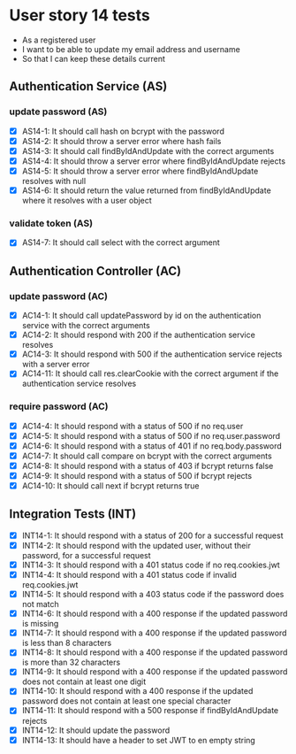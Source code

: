 # User story 14 tests

- As a registered user
- I want to be able to update my email address and username
- So that I can keep these details current

## Authentication Service (AS)

### update password (AS)

- [x] AS14-1: It should call hash on bcrypt with the password
- [x] AS14-2: It should throw a server error where hash fails
- [x] AS14-3: It should call findByIdAndUpdate with the correct arguments
- [x] AS14-4: It should throw a server error where findByIdAndUpdate rejects
- [x] AS14-5: It should throw a server error where findByIdAndUpdate resolves with null
- [x] AS14-6: It should return the value returned from findByIdAndUpdate where it resolves with a user object

### validate token (AS)

- [x] AS14-7: It should call select with the correct argument

## Authentication Controller (AC)

### update password (AC)

- [x] AC14-1: It should call updatePassword by id on the authentication service with the correct arguments
- [x] AC14-2: It should respond with 200 if the authentication service resolves
- [x] AC14-3: It should respond with 500 if the authentication service rejects with a server error
- [x] AC14-11: It should call res.clearCookie with the correct argument if the authentication service resolves

### require password (AC)

- [x] AC14-4: It should respond with a status of 500 if no req.user
- [x] AC14-5: It should respond with a status of 500 if no req.user.password
- [x] AC14-6: It should respond with a status of 401 if no req.body.password
- [x] AC14-7: It should call compare on bcrypt with the correct arguments
- [x] AC14-8: It should respond with a status of 403 if bcrypt returns false
- [x] AC14-9: It should respond with a status of 500 if bcrypt rejects
- [x] AC14-10: It should call next if bcrypt returns true

## Integration Tests (INT)

- [x] INT14-1: It should respond with a status of 200 for a successful request
- [x] INT14-2: It should respond with the updated user, without their password, for a successful request
- [x] INT14-3: It should respond with a 401 status code if no req.cookies.jwt
- [x] INT14-4: It should respond with a 401 status code if invalid req.cookies.jwt
- [x] INT14-5: It should respond with a 403 status code if the password does not match
- [x] INT14-6: It should respond with a 400 response if the updated password is missing
- [x] INT14-7: It should respond with a 400 response if the updated password is less than 8 characters
- [x] INT14-8: It should respond with a 400 response if the updated password is more than 32 characters
- [x] INT14-9: It should respond with a 400 response if the updated password does not contain at least one digit
- [x] INT14-10: It should respond with a 400 response if the updated password does not contain at least one special character
- [x] INT14-11: It should respond with a 500 response if findByIdAndUpdate rejects
- [x] INT14-12: It should update the password
- [x] INT14-13: It should have a header to set JWT to en empty string
